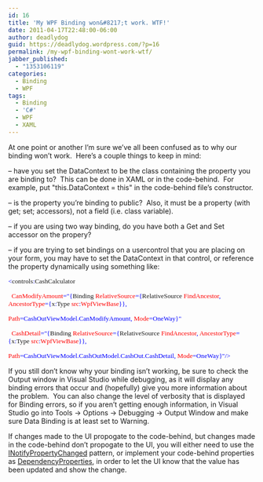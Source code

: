 ```yaml
---
id: 16
title: 'My WPF Binding won&#8217;t work. WTF!'
date: 2011-04-17T22:48:00-06:00
author: deadlydog
guid: https://deadlydog.wordpress.com/?p=16
permalink: /my-wpf-binding-wont-work-wtf/
jabber_published:
  - "1353106119"
categories:
  - Binding
  - WPF
tags:
  - Binding
  - 'C#'
  - WPF
  - XAML
---
```

At one point or another I&#8217;m sure we&#8217;ve all been confused as to why our binding won&#8217;t work.&#160; Here&#8217;s a couple things to keep in mind:

&#8211; have you set the DataContext to be the class containing the property you are binding to?&#160; This can be done in XAML or in the code-behind.&#160; For example, put "this.DataContext = this" in the code-behind file&#8217;s constructor.

&#8211; is the property you&#8217;re binding to public?&#160; Also, it must be a property (with get; set; accessors), not a field (i.e. class variable).

&#8211; if you are using two way binding, do you have both a Get and Set accessor on the propery?

&#8211; if you are trying to set bindings on a usercontrol that you are placing on your form, you may have to set the DataContext in that control, or reference the property dynamically using something like:

<p class="MsoNormal" style="margin-bottom:0;line-height:normal;">
  <span style="font-size:10pt;font-family:consolas;color:blue;"><</span><span style="font-size:10pt;font-family:consolas;">controls<span style="color:blue;">:</span>CashCalculator</span>
</p>

<p class="MsoNormal" style="margin-bottom:0;line-height:normal;">
  <span style="font-size:10pt;font-family:consolas;"><span>&#160; </span><span style="color:red;">CanModifyAmount</span><span style="color:blue;">="{</span>Binding<span style="color:red;"> RelativeSource</span><span style="color:blue;">={</span>RelativeSource<span style="color:red;"> FindAncestor</span><span style="color:blue;">,</span><span style="color:red;"> AncestorType</span><span style="color:blue;">={</span>x<span style="color:blue;">:</span>Type<span style="color:red;"> src</span><span style="color:blue;">:</span><span style="color:red;">WpfViewBase</span><span style="color:blue;">}},</span><span style="color:red;"> </span></span>
</p>

<p class="MsoNormal" style="margin-bottom:0;line-height:normal;">
  <span style="font-size:10pt;font-family:consolas;color:red;">Path</span><span style="font-size:10pt;font-family:consolas;color:blue;">=CashOutViewModel.CanModifyAmount,</span><span style="font-size:10pt;font-family:consolas;color:red;"> Mode</span><span style="font-size:10pt;font-family:consolas;color:blue;">=OneWay}"</span>
</p>

<p class="MsoNormal" style="margin-bottom:0;line-height:normal;">
  <span style="font-size:10pt;font-family:consolas;"><span>&#160; </span><span style="color:red;">CashDetail</span><span style="color:blue;">="{</span>Binding<span style="color:red;"> RelativeSource</span><span style="color:blue;">={</span>RelativeSource<span style="color:red;"> FindAncestor</span><span style="color:blue;">,</span><span style="color:red;"> AncestorType</span><span style="color:blue;">={</span>x<span style="color:blue;">:</span>Type<span style="color:red;"> src</span><span style="color:blue;">:</span><span style="color:red;">WpfViewBase</span><span style="color:blue;">}},</span><span style="color:red;"> </span></span>
</p>

<p class="MsoNormal" style="margin-bottom:0;line-height:normal;">
  <span style="font-size:10pt;font-family:consolas;color:red;">Path</span><span style="font-size:10pt;font-family:consolas;color:blue;">=CashOutViewModel.CashOutModel.CashOut.CashDetail,</span><span style="font-size:10pt;font-family:consolas;color:red;"> Mode</span><span style="font-size:10pt;font-family:consolas;color:blue;">=OneWay}"/></span>
</p>

If you still don&#8217;t know why your binding isn&#8217;t working, be sure to check the Output window in Visual Studio while debugging, as it will display any binding errors that occur and (hopefully) give you more information about the problem.&#160; You can also change the level of verbosity that is displayed for Binding errors, so if you aren&#8217;t getting enough information, in Visual Studio go into Tools -> Options -> Debugging -> Output Window and make sure Data Binding is at least set to Warning.

If changes made to the UI propogate to the code-behind, but changes made in the code-behind don&#8217;t propogate to the UI, you will either need to use the [INotifyPropertyChanged](http://msdn.microsoft.com/en-us/library/system.componentmodel.inotifypropertychanged.aspx#Y228) pattern, or implement your code-behind properties as [DependencyProperties](http://msdn.microsoft.com/en-us/library/ms752914.aspx), in order to let the UI know that the value has been updated and show the change.
